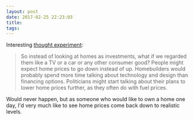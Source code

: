 ```yaml
---
layout: post
date: 2017-02-25 22:23:03
title: 
tags:
---
```


Interesting [thought experiment](https://www.nytimes.com/2017/02/10/upshot/popping-the-housing-bubbles-in-the-american-mind.html):

> So instead of looking at homes as investments, what if we regarded them like a TV or a car or any other consumer good? People might expect home prices to go down instead of up. Homebuilders would probably spend more time talking about technology and design than financing options. Politicians might start talking about their plans to lower home prices further, as they often do with fuel prices.

Would never happen, but as someone who would like to own a home one day, I'd very much like to see home prices come back down to realistic levels.